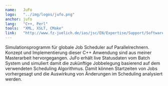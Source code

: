 ```yaml
---
name:   JuFo
logo:   "../img/logos/jufo.png"
anchor: jufo
lang:   "C++, Perl"
tools:  "XML, XSLT, CMake"
link:   "http://www.fz-juelich.de/ias/jsc/EN/Expertise/Support/Software/JuFo/_node.html"
---
```

Simulationsprogramm für globale Job Scheduler auf Parallelrechnern. Konzept und 
Implementierung dieser C++ Anwendung sind aus meiner Masterarbeit hervorgegangen.
JuFo erhält live Statusdaten vom Batch System und simuliert damit die zukünftige
Jobbelegung basierend auf dem verwendeten Scheduling Algorithmus. Damit können
Startzeiten von Jobs vorhergesagt und die Auswirkung von Änderungen im Scheduling
analysiert werden.